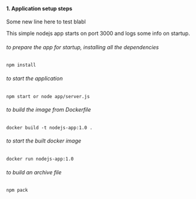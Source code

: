 #### 1. Application setup steps

  Some new line here to test blabl

This simple nodejs app starts on port 3000 and logs some info on startup.

###### to prepare the app for startup, installing all the dependencies 
    
    npm install

###### to start the application

    npm start or node app/server.js

###### to build the image from Dockerfile

    docker build -t nodejs-app:1.0 .

###### to start the built docker image

    docker run nodejs-app:1.0

###### to build an archive file

    npm pack
